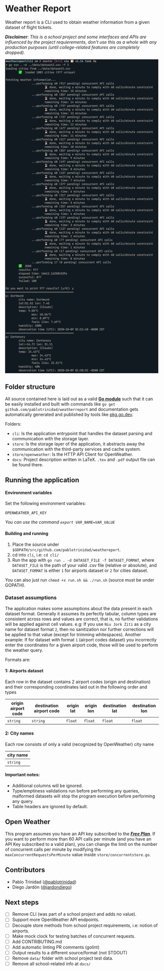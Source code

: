 # Weather Report

Weather report is a CLI used to obtain weather information from a given dataset of flight tickets.

***Disclaimer***: *This is a school project and some interfaces and APIs are influenced by the
project requierements, don't use this as a whole with any production purposes (until
college-related features are completely dropped).*

![sample-exec](docs/assets/sample-execution.png)

## Folder structure

All source contained here is laid out as a valid [**Go module**](https://blog.golang.org/using-go-modules)
such that it can be easily installed and built with commands like `go get github.com/pablotrinidad/weatherreport`
and documentation gets automatically generated and published by tools like [pkg.go.dev](https://pkg.go.dev/).

Folders:
* `cli`: Is the application entrypoint that handles the dataset parsing and communication with the storage layer.
* `store`: Is the storage layer of the application, it abstracts away the communication with the third-party
services and cache system.
* `store/openweather`: Is the HTTP API Client for OpenWeather.
* `docs`: Project description written in LaTeX. `.tex` and `.pdf` output file can be found there. 

## Running the application

#### Environment variables
Set the following environment variables:

```build
OPENWEATHER_API_KEY
```

_You can use the command `export VAR_NAME=VAR_VALUE`_

#### Building and running

1. Place the source under `$GOPATH/src/github.com/pablotrinidad/weathereport`.
2. cd into `cli`, i.e: `cd cli/`
3. Run the app with `go run . -d DATASET_FILE -f DATASET_FORMAT`, where `DATASET_FILE` is the path
of your valid .csv file (relative or absolute), and `DATASET_FORMAT` is either `1` for airports
dataset or `2` for cities dataset.

You can also just run `chmod +x run.sh && ./run.sh` (source must be under GOPATH).

### Dataset assumptions

The application makes some assumptions about the data present in each dataset format. Generally
it assumes its perfectly tabular, column types are consistent across rows and values are correct,
that is, no further validations will be applied against cell values. e.g: If you use `Niu Jork Ziti`
as a city name for dataset format `2`, then no sanitization nor further corrections will be applied
to that value (except for trimming whitespaces). Another example: If for dataset with format `1`
(airport codes dataset) you incorrectly enter the coordinates for a given airport code, those 
will be used to perform the weather query. 

Formats are:

#### 1: Airports dataset

Each row in the dataset contains 2 airport codes (origin and destination) and their corresponding
coordinates laid out in the following order and types

| origin airport code | destination airport code | origin lat | origin lon | destination lat | destination lon |
|---------------------|--------------------------|------------|------------|-----------------|-----------------|
| `string`            | `string`                 | `float`    | `float`    | `float`         | `float`         | 

 
 #### 2: City names
 
 Each row consists of only a valid (recognized by OpenWeather) city name
 
| city name |
|-----------|
| `string`  |  
 
 #### Important notes:
 
 * Additional columns will be ignored.
 * Type/emptiness validations run before performing any queries, malformed datasets will stop the
 program execution before performing any query.
 * Table headers are ignored by default.
 
 ## Open Weather
 
 This program assumes you have an API key subscribed to the [***Free Plan***](https://openweathermap.org/price).
 If you want to perform more than 60 API calls per minute (and you have an API Key subscribed to a valid plan),
 you can change the limit on the number of concurrent calls per minute by modifying  the
 `maxConcurrentRequestsPerMinute` value inside `store/concurrentstore.go`.

 
 ## Contributors
 
 - Pablo Trinidad ([@pablotrinidad](https://github.com/pablotrinidad))
 - Diego Jardón ([@jardondiego](https://github.com/jardondiego))
 
 ## Next steps
 
 - [ ] Remove CLI (was part of a school project and adds no value).
 - [ ] Support more OpenWeather API endpoints.
 - [ ] Decouple store methods from school project requirements, i.e: notion of airports.
 - [ ] Make mock clock for testing batches of concurrent requests.
 - [ ] Add CONTRIBUTING.md
 - [ ] Add automatic linting PR comments (golint)
 - [ ] Output results to a different source/format (not STDOUT)
 - [ ] Remove `data/` folder with school project test data.
 - [ ] Remove all school-related info at `docs/`